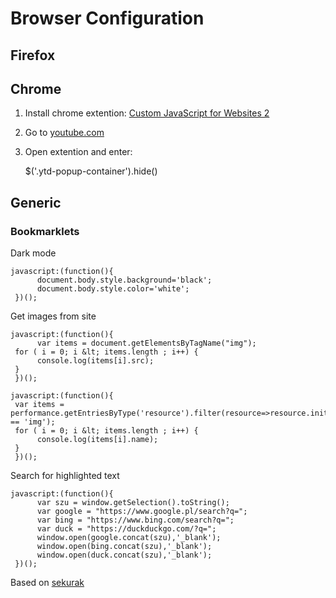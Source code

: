 # Browser Configuration

## Firefox

## Chrome

1. Install chrome extention: [Custom JavaScript for Websites 2](https://chrome.google.com/webstore/detail/custom-javascript-for-web/ddbjnfjiigjmcpcpkmhogomapikjbjdk) 
2. Go to [youtube.com](youtube.com)
3. Open extention and enter:

    $('.ytd-popup-container').hide()


## Generic

### Bookmarklets

Dark mode
```
javascript:(function(){
      document.body.style.background='black';
      document.body.style.color='white';
 })(); 
```

Get images from site
```
javascript:(function(){
      var items = document.getElementsByTagName("img");
 for ( i = 0; i &lt; items.length ; i++) {
      console.log(items[i].src);
 }
 })(); 
```

```
javascript:(function(){
 var items = performance.getEntriesByType('resource').filter(resource=>resource.initiatorType == 'img');
 for ( i = 0; i &lt; items.length ; i++) {
      console.log(items[i].name);
 }
 })(); 
```

Search for highlighted text
```
javascript:(function(){
      var szu = window.getSelection().toString();
      var google = "https://www.google.pl/search?q=";
      var bing = "https://www.bing.com/search?q=";
      var duck = "https://duckduckgo.com/?q=";
      window.open(google.concat(szu),'_blank');
      window.open(bing.concat(szu),'_blank');
      window.open(duck.concat(szu),'_blank');
 })(); 
```

Based on [sekurak](https://sekurak.pl/skryptozakladki-bookmarklets-jak-z-zakladki-w-przegladarce-zrobic-narzedzie-do-osintu-osint-hints/)


